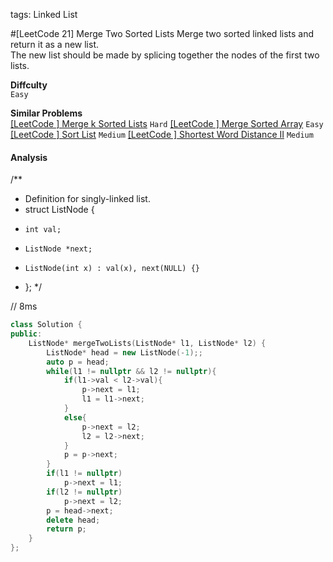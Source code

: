 tags: Linked List

#[LeetCode 21] Merge Two Sorted Lists
Merge two sorted linked lists and return it as a new list.   
The new list should be made by splicing together the nodes of the first two lists.

**Diffculty**  
`Easy`

**Similar Problems**  
[[LeetCode ] Merge k Sorted Lists]() `Hard`
[[LeetCode ] Merge Sorted Array]() `Easy`
[[LeetCode ] Sort List]() `Medium`
[[LeetCode ] Shortest Word Distance II]() `Medium`

#### Analysis


/**
 * Definition for singly-linked list.
 * struct ListNode {
 *     int val;
 *     ListNode *next;
 *     ListNode(int x) : val(x), next(NULL) {}
 * };
 */

// 8ms

```cpp
class Solution {
public:
    ListNode* mergeTwoLists(ListNode* l1, ListNode* l2) {
    	ListNode* head = new ListNode(-1);;
    	auto p = head;
        while(l1 != nullptr && l2 != nullptr){
        	if(l1->val < l2->val){
        		p->next = l1;
        		l1 = l1->next;
        	}
        	else{
        		p->next = l2;
        		l2 = l2->next;
        	}
        	p = p->next;
        }
        if(l1 != nullptr)
        	p->next = l1;
        if(l2 != nullptr)
        	p->next = l2;
        p = head->next;
        delete head;
        return p;
    }
};
```